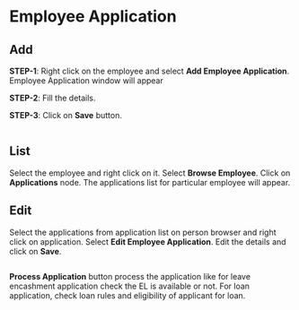 # Employee Application

## Add

**STEP-1**: Right click on the employee and select **Add Employee Application**. Employee Application window will appear

**STEP-2**: Fill the details.

**STEP-3**: Click on **Save** button.

![]()

## List

Select the employee and right click on it. Select **Browse Employee**. Click on **Applications** node. The applications list for particular employee will appear.

## Edit

Select the applications from application list on person browser and right click on application. Select **Edit Employee Application**. Edit the details and click on **Save**.

![]()



**Process Application** button process the application like for leave encashment application check the EL is available or not. For loan application, check loan rules and eligibility of applicant for loan.
